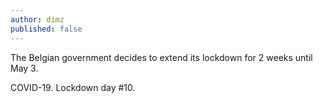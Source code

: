 ```yaml
---
author: dimz
published: false
---
```


The Belgian government decides to extend its lockdown for 2 weeks until May 3.

COVID-19. Lockdown day #10.
